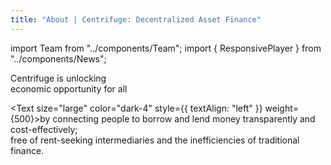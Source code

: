 ```yaml
---
title: "About | Centrifuge: Decentralized Asset Finance"
---
```


<!-- Imports -->
import Team from "../components/Team";
import { ResponsivePlayer } from "../components/News";

<Section margin={{ vertical: "xxxlarge" }} gap="large">
<Row>
<Col span={2}>
</Col>
<Col span={8}>
<ResponsivePlayer videoId="h8tfJ9EtIpY" />
</Col>
</Row>
<Row>
<Col span={6}>
<Box>
<Text size="xxlarge" weight={500} style={{ lineHeight: "50px", textAlign: "left" }}>Centrifuge is unlocking<br/>economic opportunity for all</Text>
</Box>

</Col>
<Col span={1} margin="medium" />
<Col span={5}>

<Text size="large" color="dark-4" style={{ textAlign: "left" }} weight={500}>by connecting people to borrow and lend money transparently and cost-effectively;<br/>free of rent-seeking intermediaries and the inefficiencies of traditional finance.</Text>

</Col>
</Row>
</Section>

<Section>
<Team />
</Section>
